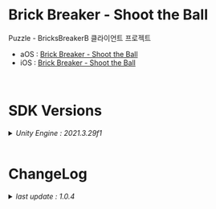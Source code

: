 # Brick Breaker - Shoot the Ball

Puzzle - BricksBreakerB 클라이언트 프로젝트

+ aOS : [Brick Breaker - Shoot the Ball](https://play.google.com/store/apps/details?id=com.ninetap.brickbreaker&hl=en&gl=US)
+ iOS : [Brick Breaker - Shoot the Ball](https://apps.apple.com/app/id6449016807)

<br>

# SDK Versions
<details>
<summary markdown="span"><em>Unity Engine : 2021.3.29f1</em></summary>
<br>

---
+ UnityPackage Version
   - External Dependency Manager : 1.2.176
   - AppsFlyer : 6.12.10
   - Firebase : 11.0.0
   - Facebook : 16.0.1
   - IronSource : 7.4.0
   - In App Purchasing : 4.9.4

</details>

<br>

# ChangeLog

<details>
<summary markdown="span"><em>last update : 1.0.4</em></summary>
<br>

---
+ 1.0.4
   - 구독 상품 추가

---
+ 1.0.3
   - 레벨맵 풍선 리워드 추가
   - 준비화면 리워드 추가
   - 시간제한 아이템 추가
   - IAP 추가
   - UI 개선

---
+ 1.0.2
   - iOS LZ4 해제

---
+ 1.0.1
   - 레벨 업데이트 (190)

---
+ 1.0.0
   - 출시 버전 배포

---
+ 0.0.15
   - Prototype 배포

---
+ 0.0.1
   - Kick Off

</details>